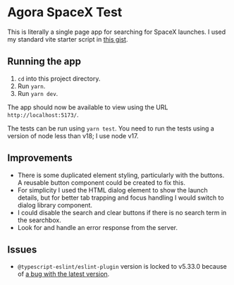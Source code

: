 # Agora SpaceX Test

This is literally a single page app for searching for SpaceX launches. I used my standard vite starter script in [this gist](https://gist.github.com/stevejay/e8067e8ea953aaad979c4408e61f6322).

## Running the app

1. `cd` into this project directory.
1. Run `yarn`.
1. Run `yarn dev`.

The app should now be available to view using the URL `http://localhost:5173/`.

The tests can be run using `yarn test`. You need to run the tests using a version of node less than v18; I use node v17.

## Improvements

- There is some duplicated element styling, particularly with the buttons. A reusable button component could be created to fix this.
- For simplicity I used the HTML dialog element to show the launch details, but for better tab trapping and focus handling I would switch to dialog library component.
- I could disable the search and clear buttons if there is no search term in the searchbox.
- Look for and handle an error response from the server.

## Issues

- `@typescript-eslint/eslint-plugin` version is locked to v5.33.0 because of [a bug with the latest version](https://github.com/typescript-eslint/typescript-eslint/issues/5525).
